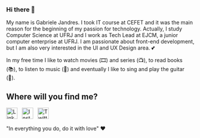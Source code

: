 ### Hi there 👋

My name is Gabriele Jandres. I took IT course at CEFET and it was the main reason for the beginning of my passion for technology. Actually, I study Computer Science at UFRJ and I work as Tech Lead at EJCM, a junior computer enterprise at UFRJ. I am passionate about front-end development, but I am also very interested in the UI and UX Design area. 💕

In my free time I like to watch movies (🎞️) and series (📺), to read books (📚), to listen to music (🎵) and eventually I like to sing and play the guitar (🎸).

## Where will you find me?
<p style="center">
  <a href="https://www.linkedin.com/in/gabriele-jandres-cavalcanti-249107175/"><img height="30" src="" alt="Linkedin"></a>&nbsp;&nbsp;
  <a href="https://www.instagram.com/gabrielejandres/"><img height="30" src="" alt="Instagram"></a>&nbsp;&nbsp;
  <a href="https://twitter.com/gabijandres"><img height="30" src="" alt="Twitter"></a>&nbsp;&nbsp;
</p>

<p> "In everything you do, do it with love" ♥ </p>
